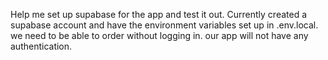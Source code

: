 Help me set up supabase for the app and test it out. Currently created a supabase account and have the environment variables set up in .env.local. we need to be able to order without logging in. our app will not have any authentication. 
